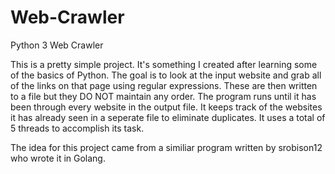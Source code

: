 # Web-Crawler
Python 3 Web Crawler

This is a pretty simple project. It's something I created after learning some of the basics of Python. The goal is to look at the input
website and grab all of the links on that page using regular expressions. These are then written to a file but they DO NOT maintain any 
order. The program runs until it has been through every website in the output file. It keeps track of the websites it has already
seen in a seperate file to eliminate duplicates. It uses a total of 5 threads to accomplish its task.

The idea for this project came from a similiar program written by srobison12 who wrote it in Golang.
